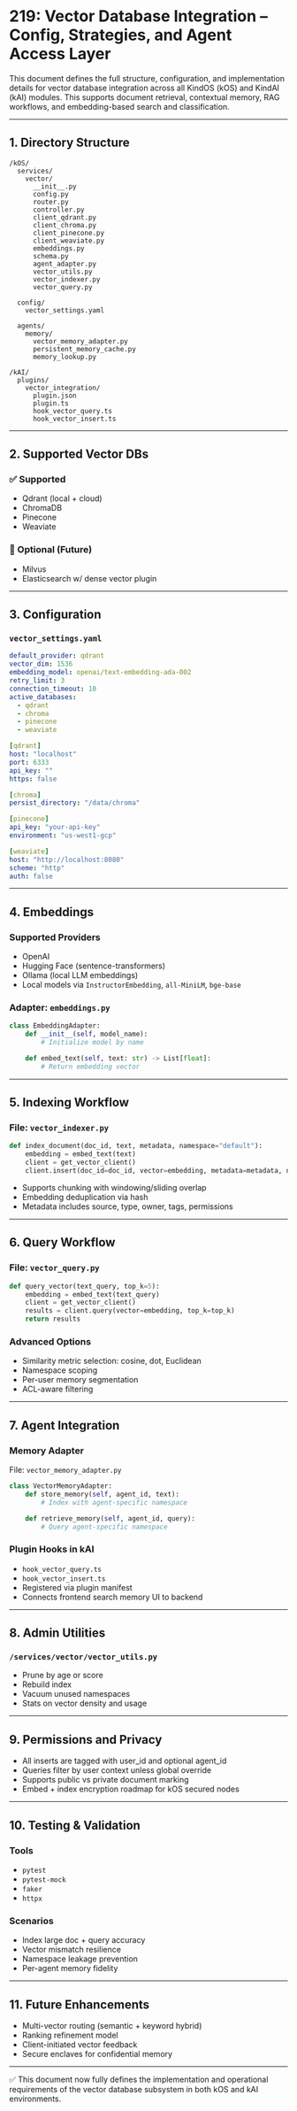 # 219: Vector Database Integration – Config, Strategies, and Agent Access Layer

This document defines the full structure, configuration, and implementation details for vector database integration across all KindOS (kOS) and KindAI (kAI) modules. This supports document retrieval, contextual memory, RAG workflows, and embedding-based search and classification.

---

## 1. Directory Structure

```text
/kOS/
  services/
    vector/
      __init__.py
      config.py
      router.py
      controller.py
      client_qdrant.py
      client_chroma.py
      client_pinecone.py
      client_weaviate.py
      embeddings.py
      schema.py
      agent_adapter.py
      vector_utils.py
      vector_indexer.py
      vector_query.py
  
  config/
    vector_settings.yaml
  
  agents/
    memory/
      vector_memory_adapter.py
      persistent_memory_cache.py
      memory_lookup.py

/kAI/
  plugins/
    vector_integration/
      plugin.json
      plugin.ts
      hook_vector_query.ts
      hook_vector_insert.ts
```

---

## 2. Supported Vector DBs

### ✅ Supported
- Qdrant (local + cloud)
- ChromaDB
- Pinecone
- Weaviate

### 🧪 Optional (Future)
- Milvus
- Elasticsearch w/ dense vector plugin

---

## 3. Configuration

### `vector_settings.yaml`
```yaml
default_provider: qdrant
vector_dim: 1536
embedding_model: openai/text-embedding-ada-002
retry_limit: 3
connection_timeout: 10
active_databases:
  - qdrant
  - chroma
  - pinecone
  - weaviate

[qdrant]
host: "localhost"
port: 6333
api_key: ""
https: false

[chroma]
persist_directory: "/data/chroma"

[pinecone]
api_key: "your-api-key"
environment: "us-west1-gcp"

[weaviate]
host: "http://localhost:8080"
scheme: "http"
auth: false
```

---

## 4. Embeddings

### Supported Providers
- OpenAI
- Hugging Face (sentence-transformers)
- Ollama (local LLM embeddings)
- Local models via `InstructorEmbedding`, `all-MiniLM`, `bge-base`

### Adapter: `embeddings.py`
```python
class EmbeddingAdapter:
    def __init__(self, model_name):
        # Initialize model by name

    def embed_text(self, text: str) -> List[float]:
        # Return embedding vector
```

---

## 5. Indexing Workflow

### File: `vector_indexer.py`
```python
def index_document(doc_id, text, metadata, namespace="default"):
    embedding = embed_text(text)
    client = get_vector_client()
    client.insert(doc_id=doc_id, vector=embedding, metadata=metadata, namespace=namespace)
```

- Supports chunking with windowing/sliding overlap
- Embedding deduplication via hash
- Metadata includes source, type, owner, tags, permissions

---

## 6. Query Workflow

### File: `vector_query.py`
```python
def query_vector(text_query, top_k=5):
    embedding = embed_text(text_query)
    client = get_vector_client()
    results = client.query(vector=embedding, top_k=top_k)
    return results
```

### Advanced Options
- Similarity metric selection: cosine, dot, Euclidean
- Namespace scoping
- Per-user memory segmentation
- ACL-aware filtering

---

## 7. Agent Integration

### Memory Adapter
File: `vector_memory_adapter.py`
```python
class VectorMemoryAdapter:
    def store_memory(self, agent_id, text):
        # Index with agent-specific namespace

    def retrieve_memory(self, agent_id, query):
        # Query agent-specific namespace
```

### Plugin Hooks in kAI
- `hook_vector_query.ts`
- `hook_vector_insert.ts`
- Registered via plugin manifest
- Connects frontend search memory UI to backend

---

## 8. Admin Utilities

### `/services/vector/vector_utils.py`
- Prune by age or score
- Rebuild index
- Vacuum unused namespaces
- Stats on vector density and usage

---

## 9. Permissions and Privacy
- All inserts are tagged with user_id and optional agent_id
- Queries filter by user context unless global override
- Supports public vs private document marking
- Embed + index encryption roadmap for kOS secured nodes

---

## 10. Testing & Validation

### Tools
- `pytest`
- `pytest-mock`
- `faker`
- `httpx`

### Scenarios
- Index large doc + query accuracy
- Vector mismatch resilience
- Namespace leakage prevention
- Per-agent memory fidelity

---

## 11. Future Enhancements
- Multi-vector routing (semantic + keyword hybrid)
- Ranking refinement model
- Client-initiated vector feedback
- Secure enclaves for confidential memory

---

✅ This document now fully defines the implementation and operational requirements of the vector database subsystem in both kOS and kAI environments.

